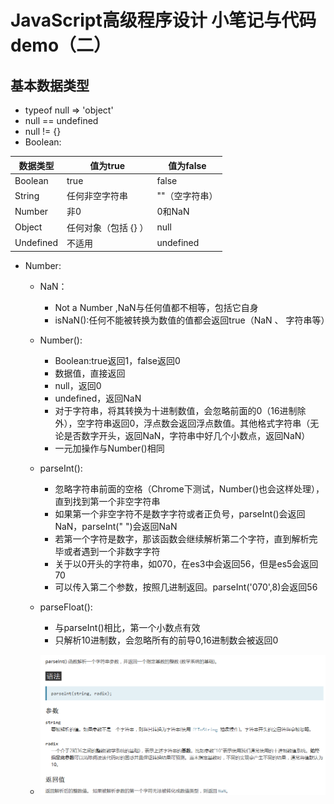 # JavaScript高级程序设计 小笔记与代码demo（二）
## 基本数据类型
* typeof null => 'object'   
* null == undefined
* null != {}
* Boolean:

数据类型 | 值为true | 值为false
---|---|---
Boolean | true | false
String | 任何非空字符串 | ""（空字符串）
Number | 非0 | 0和NaN
Object | 任何对象（包括 {} ） | null
Undefined | 不适用 |undefined

* Number:
    * NaN：
        * Not a Number ,NaN与任何值都不相等，包括它自身
        * isNaN():任何不能被转换为数值的值都会返回true（NaN 、 字符串等）
    * Number():
        * Boolean:true返回1，false返回0
        * 数据值，直接返回
        * null，返回0
        * undefined，返回NaN
        * 对于字符串，将其转换为十进制数值，会忽略前面的0（16进制除外），空字符串返回0，浮点数会返回浮点数值。其他格式字符串（无论是否数字开头，返回NaN，字符串中好几个小数点，返回NaN）
        * 一元加操作与Number()相同
    * parseInt():
        * 忽略字符串前面的空格（Chrome下测试，Number()也会这样处理），直到找到第一个非空字符串
        * 如果第一个非空字符不是数字字符或者正负号，parseInt()会返回NaN，parseInt(" ")会返回NaN
        * 若第一个字符是数字，那该函数会继续解析第二个字符，直到解析完毕或者遇到一个非数字字符
        * 关于以0开头的字符串，如070，在es3中会返回56，但是es5会返回70
        * 可以传入第二个参数，按照几进制返回。parseInt('070',8)会返回56
    * parseFloat():
        * 与parseInt()相比，第一个小数点有效
        * 只解析10进制数，会忽略所有的前导0,16进制数会被返回0
        
    * ![image](./images/parseInt_mdn.png)

      

 